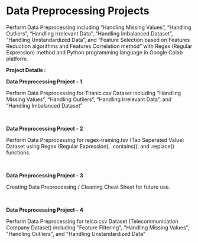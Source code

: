 # Data Preprocessing Projects

Perform Data Preprocessing including “Handling Missing Values”, “Handling 
Outliers”, “Handling Irrelevant Data”, “Handling Imbalanced Dataset”, “Handling 
Unstandardized Data”, and “Feature Selection based on Features Reduction algorithms and 
Features Correlation method” with Regex (Regular Expression) method and Python
programming language in Google Colab platform.

**Project Details :**

**Data Preprocessing Project - 1**

Perform Data Preprocessing for Titanic.csv Dataset including “Handling Missing Values”, “Handling Outliers”, “Handling Irrelevant Data”, and “Handling Imbalanced Dataset”

<br>

**Data Preprocessing Project - 2**

Perform Data Preprocessing for regex-training.tsv (Tab Seperated Value) Dataset using Regex (Regular Expression), .contains(), and .replace() functions.

<br>

**Data Preprocessing Project - 3**

Creating Data Preprocessing / Cleaning Cheat Sheet for future use.

<br>

**Data Preprocessing Project - 4**

Perform Data Preprocessing for telco.csv Dataset (Telecommunication Company Dataset) including "Feature Filtering", "Handling Missing Values", "Handling Outliers", and "Handling Unstandardized Data"
